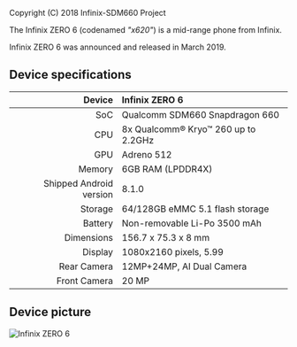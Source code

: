Copyright (C) 2018 Infinix-SDM660 Project

The Infinix ZERO 6 (codenamed _"x620"_) is a mid-range phone from Infinix.

Infinix ZERO 6 was announced and released in March 2019.

## Device specifications

| Device       | Infinix ZERO 6         |
| -----------: | :---------------------------------------------- |
| SoC          | Qualcomm SDM660 Snapdragon 660                  |
| CPU          | 8x Qualcomm® Kryo™ 260 up to 2.2GHz             |
| GPU          | Adreno 512                                      |
| Memory       | 6GB RAM (LPDDR4X)                         |
| Shipped Android version | 8.1.0                           	   |
| Storage      | 64/128GB eMMC 5.1 flash storage              |
| Battery      | Non-removable Li-Po 3500 mAh               	   |
| Dimensions   | 156.7 x 75.3 x 8 mm	                         |
| Display      | 1080x2160 pixels, 5.99    						           |
Rear Camera    | 12MP+24MP, AI Dual Camera
Front Camera   | 20 MP

## Device picture

![Infinix ZERO 6](https://www.droidafrica.net/wp-content/uploads/2019/02/Infinix-Zero-6-Pro-Done-600x600.png "Infinix ZERO 6")
